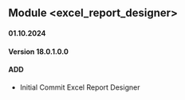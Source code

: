 ## Module <excel_report_designer>

#### 01.10.2024
#### Version 18.0.1.0.0
#### ADD
- Initial Commit  Excel Report Designer
